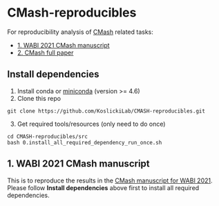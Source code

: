 # CMash-reproducibles
For reproducibility analysis of [CMash](https://github.com/dkoslicki/CMash) related tasks:
- [1. WABI 2021 CMash manuscript](#1_wabi_2021)
- [2. CMash full paper](#2_cmash_full)


## Install dependencies
1. Install conda or [miniconda](https://docs.conda.io/projects/conda/en/latest/user-guide/install/) (version >= 4.6)
2. Clone this repo
```
git clone https://github.com/KoslickiLab/CMASH-reproducibles.git
```
3. Get required tools/resources (only need to do once)
```
cd CMASH-reproducibles/src
bash 0.install_all_required_dependency_run_once.sh
```


## 1. WABI 2021 CMash manuscript <a name="1_wabi_2021"></a>
This is to reproduce the results in the [CMash manuscript for WABI 2021](https://www.overleaf.com/project/6074afe80ace05a51a7e71e9).
Please follow **Install dependencies** above first to install all required dependencies.






